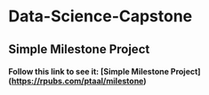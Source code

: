 # Data-Science-Capstone

## Simple Milestone Project

#### Follow this link to see it: [Simple Milestone Project] (https://rpubs.com/ptaal/milestone)
